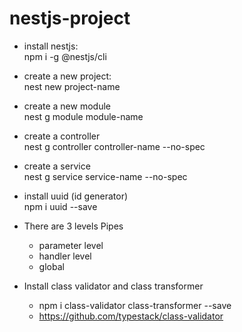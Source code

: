 # nestjs-project

 - install nestjs:<br>
    npm i -g @nestjs/cli

- create a new project:<br> 
    nest new project-name

- create a new module<br>
    nest g module module-name

- create a controller<br>
    nest g controller controller-name --no-spec

- create a service<br>
    nest g service service-name --no-spec

- install uuid (id generator) <br>
    npm i uuid --save

- There are 3 levels Pipes <br>
    - parameter level
    - handler level
    - global

- Install class validator and class transformer <br>
    - npm i class-validator class-transformer --save
    - https://github.com/typestack/class-validator
